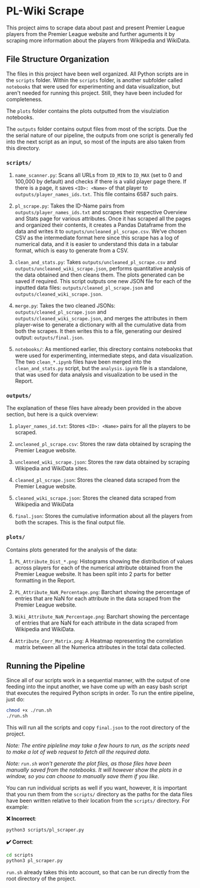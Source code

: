 # PL-Wiki Scrape

This project aims to scrape data about past and present Premier League players from the Premier League website and further aguments it by scraping more information about the players from Wikipedia and WikiData.

## File Structure Organization

The files in this project have been well organized. All Python scripts are in the `scripts` folder. Within the `scripts` folder, is another subfolder called `notebooks` that were used for experimenting and data visualization, but aren't needed for running this project. Still, they have been included for completeness.

The `plots` folder contains the plots outputted from the visulziation notebooks.

The `outputs` folder contains output files from most of the scripts. Due the the serial nature of our pipeline, the outputs from one script is generally fed into the next script as an input, so most of the inputs are also taken from this directory.

### `scripts/`

1. `name_scanner.py`: Scans all URLs from `ID_MIN` to `ID_MAX` (set to 0 and 100,000 by default) and checks if there is a valid player page there. If there is a page, it saves `<ID>: <Name>` of that player to `outputs/player_names_ids.txt`. This file contains $6587$ such pairs.

2. `pl_scrape.py`: Takes the ID-Name pairs from `outputs/player_names_ids.txt` and scrapes their respective Overview and Stats page for various attributes. Once it has scraped all the pages and organized their contents, it creates a Pandas Dataframe from the data and writes it to `outputs/uncleaned_pl_scrape.csv`. We've chosen CSV as the intermediate format here since this scrape has a log of numerical data, and it is easier to understand this data in a tabular format, which is easy to generate from a CSV.

3. `clean_and_stats.py`: Takes `outputs/uncleaned_pl_scrape.csv` and `outputs/uncleaned_wiki_scrape.json`, performs quantitative analysis of the data obtained and then cleans them. The plots generated can be saved if required. This script outputs one new JSON file for each of the inputted data files: `outputs/cleaned_pl_scrape.json` and `outputs/cleaned_wiki_scrape.json`.

4. `merge.py`: Takes the two cleaned JSONs: `outputs/cleaned_pl_scrape.json` and `outputs/cleaned_wiki_scrape.json`, and merges the attributes in them player-wise to generate a dictionary with all the cumulative data from both the scrapes. It then writes this to a file, generating our desired output: `outputs/final.json`.

5. `notebooks/`: As mentioned earlier, this directory contains notebooks that were used for experimenting, intermediate steps, and data visualization. The two `clean_*.ipynb` files have been merged into the `clean_and_stats.py` script, but the `analysis.ipynb` file is a standalone, that was used for data analysis and visualization to be used in the Report.

### `outputs/`

The explanation of these files have already been provided in the above section, but here is a quick overview:

1. `player_names_id.txt`: Stores `<ID>: <Name>` pairs for all the players to be scraped.

2. `uncleaned_pl_scrape.csv`: Stores the raw data obtained by scraping the Premier League website.

3. `uncleaned_wiki_scrape.json`: Stores the raw data obtained by scraping Wikipedia and WikiData sites.

4. `cleaned_pl_scrape.json`: Stores the cleaned data scraped from the Premier League website.

5. `cleaned_wiki_scrape.json`: Stores the cleaned data scraped from Wikipedia and WikiData

6. `final.json`: Stores the cumulative information about all the players from both the scrapes. This is the final output file.

### `plots/`

Contains plots generated for the analysis of the data:

1. `PL_Attribute_Dist_*.png`: Histograms showing the distribution of values across players for each of the numerical attribute obtained from the Premier League website. It has been split into 2 parts for better formatting in the Report.

2. `PL_Attribute_NaN_Percentage.png`: Barchart showing the percentage of entries that are NaN for each attribute in the data scraped from the Premier League website.

3. `Wiki_Attribute_NaN_Percentage.png`: Barchart showing the percentage of entries that are NaN for each attribute in the data scraped from Wikipedia and WikiData.

4. `Attribute_Corr_Matrix.png`: A Heatmap representing the correlation matrix between all the Numerica attributes in the total data collected.

## Running the Pipeline

Since all of our scripts work in a sequential manner, with the output of one feeding into the input another, we have come up with an easy bash script that executes the required Python scripts in order. To run the entire pipeline, just do:

```bash
chmod +x ./run.sh
./run.sh
```

This will run all the scripts and copy `final.json` to the root directory of the project.

*Note: The entire pipleline may take a few hours to run, as the scripts need to make a lot of web request to fetch all the required data.*

*Note: `run.sh` won't generate the plot files, as those files have been manually saved from the notebooks. It will however show the plots in a window, so you can choose to manually save them if you like.*

You can run individual scripts as well if you want, however, it is important that you run them from the `scripts/` directory as the paths for the data files have been written relative to their location from the `scripts/` directory. For example:

**❌ Incorrect**:
```bash
python3 scripts/pl_scraper.py
```

**✔️ Correct**:
```bash
cd scripts
python3 pl_scraper.py
```

`run.sh` already takes this into account, so that can be run directly from the root directory of the project. 